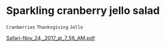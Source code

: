 # Sparkling cranberry jello salad

`Cranberries` `Thanksgiving` `Jello`

[Safari\-Nov\_24,\_2017\_at\_7\_56\_AM.pdf](./file/Safari-Nov_24,_2017_at_7_56_AM.pdf)
